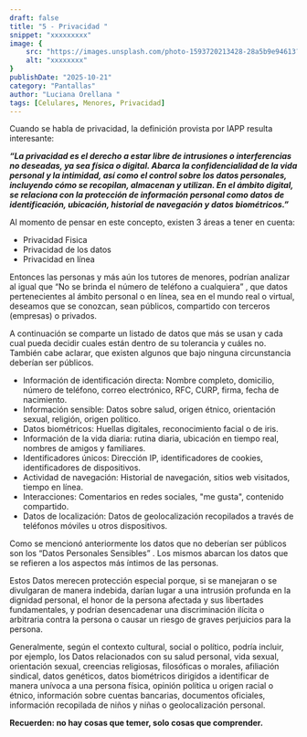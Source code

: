 ```yaml
---
draft: false
title: "5 - Privacidad "
snippet: "xxxxxxxxx"
image: {
    src: "https://images.unsplash.com/photo-1593720213428-28a5b9e94613?&fit=crop&w=430&h=240",
    alt: "xxxxxxxx"
}
publishDate: "2025-10-21"
category: "Pantallas"
author: "Luciana Orellana "
tags: [Celulares, Menores, Privacidad]
---
```

Cuando se habla de privacidad, la definición provista por IAPP resulta interesante:

_**“La privacidad es el derecho a estar libre de intrusiones o interferencias no deseadas, ya sea física o digital. Abarca la confidencialidad de la vida personal y la intimidad, así como el control sobre los datos personales, incluyendo cómo se recopilan, almacenan y utilizan. En el ámbito digital, se relaciona con la protección de información personal como datos de identificación, ubicación, historial de navegación y datos biométricos.”**_

Al momento de pensar en este concepto, existen 3 áreas a tener en cuenta:
- Privacidad Fisica
- Privacidad de los datos
- Privacidad en línea

Entonces las personas y más aún los tutores de menores, podrían analizar al igual que “No se brinda el número de teléfono a cualquiera” , que datos pertenecientes al ámbito personal o en línea, sea en el mundo real o virtual, deseamos que se conozcan, sean públicos, compartido con terceros (empresas) o privados.

A continuación se comparte un listado de datos que más se usan y cada cual pueda decidir cuales están dentro de su tolerancia y cuáles no. También cabe aclarar, que existen algunos que bajo ninguna circunstancia deberían ser públicos.

- Información de identificación directa: Nombre completo, domicilio, número de teléfono, correo electrónico, RFC, CURP, firma, fecha de nacimiento.
- Información sensible: Datos sobre salud, origen étnico, orientación sexual, religión, origen político.
- Datos biométricos: Huellas digitales, reconocimiento facial o de iris.
- Información de la vida diaria: rutina diaria, ubicación en tiempo real, nombres de amigos y familiares.
- Identificadores únicos: Dirección IP, identificadores de cookies, identificadores de dispositivos.
- Actividad de navegación: Historial de navegación, sitios web visitados, tiempo en línea.
- Interacciones: Comentarios en redes sociales, "me gusta", contenido compartido.
- Datos de localización: Datos de geolocalización recopilados a través de teléfonos móviles u otros dispositivos.

Como se mencionó anteriormente los datos que no deberían ser públicos son los  “Datos Personales Sensibles” . Los mismos abarcan los datos que se refieren a los aspectos más íntimos de las personas.

Estos Datos merecen protección especial porque, si se manejaran o se divulgaran de manera indebida, darían lugar a una intrusión profunda en la dignidad personal, el honor de la persona afectada y sus libertades fundamentales, y podrían desencadenar una discriminación ilícita o arbitraria contra la persona o causar un riesgo de graves perjuicios para la persona. 

Generalmente, según el contexto cultural, social o político, podría incluir, por ejemplo, los Datos relacionados con su salud personal, vida sexual, orientación sexual, creencias religiosas, filosóficas o morales, afiliación sindical, datos genéticos, datos biométricos dirigidos a identificar de manera unívoca a una persona física, opinión política u origen racial o étnico, información sobre cuentas bancarias, documentos oficiales, información recopilada de niños y niñas o geolocalización personal.

**Recuerden: no hay cosas que temer, solo cosas que comprender.**
